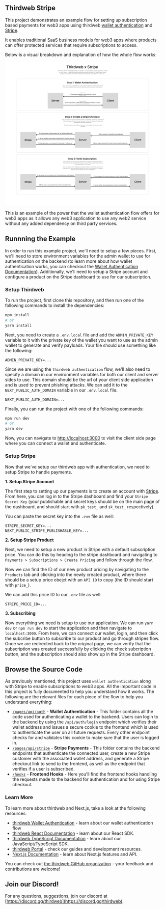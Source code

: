 ## Thirdweb Stripe

This project demonstrates an example flow for setting up subscription based payments for web3 apps using thirdweb [wallet authentication](https://portal.thirdweb.com/advanced-features/wallet-authentication) and [Stripe](https://stripe.com). 

It enables traditional SaaS business models for web3 apps where products can offer protected services that require subscriptions to access. 

Below is a visual breakdown and explanation of how the whole flow works:

![Subscription Diagram](public/stripe.png)

This is an example of the power that the wallet authentication flow offers for web3 apps as it allows any web3 application to use any web2 service without any added dependency on third party services.

## Runnning the Example

In order to run this example project, we'll need to setup a few pieces. First, we'll need to store environment variables for the admin wallet to use for authentication on the backend (to learn more about how wallet authentication works, you can checkout the [Wallet Authentication Documentation](https://portal.thirdweb.com/advanced-features/wallet-authentication)). Additionally, we'll need to setup a Stripe account and configure a product on the Stripe dashboard to use for our subscription.

### Setup Thirdweb

To run the project, first clone this repository, and then run one of the following commands to install the dependencies:

```bash
npm install
# or
yarn install
```

Next, you need to create a `.env.local` file and add the `ADMIN_PRIVATE_KEY` variable to it with the private key of the wallet you want to use as the admin wallet to generate and verify payloads. Your file should use something like the following:

```.env
ADMIN_PRIVATE_KEY=...
```

Since we are using the `thirdweb authentication` flow, we'll also need to specify a domain in our environment variables for both our client and server sides to use. This domain should be the url of your client side application and is used to prevent phishing attacks. We can add it to the `NEXT_PUBLIC_AUTH_DOMAIN` variable in our `.env.local` file.

```.env
NEXT_PUBLIC_AUTH_DOMAIN=...
```

Finally, you can run the project with one of the following commands:

```bash
npm run dev
# or
yarn dev
```

Now, you can navigate to [http://localhost:3000](http://localhost:3000) to visit the client side page where you can connect a wallet and authenticate.

### Setup Stripe

Now that we've setup our thirdweb app with authentication, we need to setup Stripe to handle payments.

**1. Setup Stripe Account**

The first step to setting up our payments is to create an account with [Stripe](https://stripe.com). From here, you can log in to the Stripe dashboard and find your `Stripe Secret Key` (your publishable and secret keys should be on the main page of the dashboard, and should start with `pk_test_` and `sk_test_` respectively).

You can paste the secret key into the `.env` file as well:

```.env
STRIPE_SECRET_KEY=...
NEXT_PUBLIC_STRIPE_PUBLISHABLE_KEY=...
```

**2. Setup Stripe Product**

Next, we need to setup a new product in Stripe with a default subscription price. You can do this by heading to the stripe dashboard and navigating to `Payments > Subscriptions > Create Pricing` and follow through the flow.

Now we can find the ID of our new product pricing by navigating to the `Products` tab and clicking into the newly created product, where there should be a setup price obejct with an `API ID` to copy (the ID should start with `price_`).

We can add this price ID to our `.env` file as well:

```.env
STRIPE_PRICE_ID=...
```

**3. Subscribing**

Now everything we need is setup to use our application. We can run `yarn dev` or `npm run dev` to start the application and then navigate to `localhost:3000`. From here, we can connect our wallet, login, and then click the subcribe button to subscribe to our product and go through stripes flow. Once we are redirected back to the original page, we can verify that the subscription was created successfully by clicking the check subcription button, and the subscription should also show up in the Stripe dashboard.

## Browse the Source Code

As previously mentioned, this project uses `wallet authentication` along with Stripe to enable subscriptions to web3 apps. All the important code in this project is fully documented to help you understand how it works. The following are the relevant files for each piece of the flow to help you understand everything:

- [`/pages/api/auth`](/pages/api/auth) - **Wallet Authentication** - This folder contains all the code used for authenticating a wallet to the backend. Users can login to the backend by using the `/api/auth/login` endpoint which verifies their wallet address and issues a secure cookie to the frontend which is used to authenticate the user on all future requests. Every other endpoint checks for and validates this cookie to make sure that the user is logged in.
- [`/pages/api/stripe`](/pages/api/stripe) - **Stripe Payments** - This folder contains the backend endpoints that authenticate the connected user, create a new Stripe customer with the associated wallet address, and generate a Stripe checkout link to send to the frontend, as well as the endpoint that verifies if a user is subscribed.
- [`/hooks`](/hooks) - **Frontend Hooks** - Here you'll find the frontend hooks handling the requests made to the backend for authentication and for using Stripe checkout.

### Learn More

To learn more about thirdweb and Next.js, take a look at the following resources:

- [thirdweb Wallet Authentication](https://portal.thirdweb.com/advanced-features/wallet-authentication) - learn about our wallet authentication flow
- [thirdweb React Documentation](https://docs.thirdweb.com/react) - learn about our React SDK.
- [thirdweb TypeScript Documentation](https://docs.thirdweb.com/typescript) - learn about our JavaScript/TypeScript SDK.
- [thirdweb Portal](https://docs.thirdweb.com) - check our guides and development resources.
- [Next.js Documentation](https://nextjs.org/docs) - learn about Next.js features and API.

You can check out [the thirdweb GitHub organization](https://github.com/thirdweb-dev) - your feedback and contributions are welcome!

## Join our Discord!

For any questions, suggestions, join our discord at [https://discord.gg/thirdweb](https://discord.gg/thirdweb).
